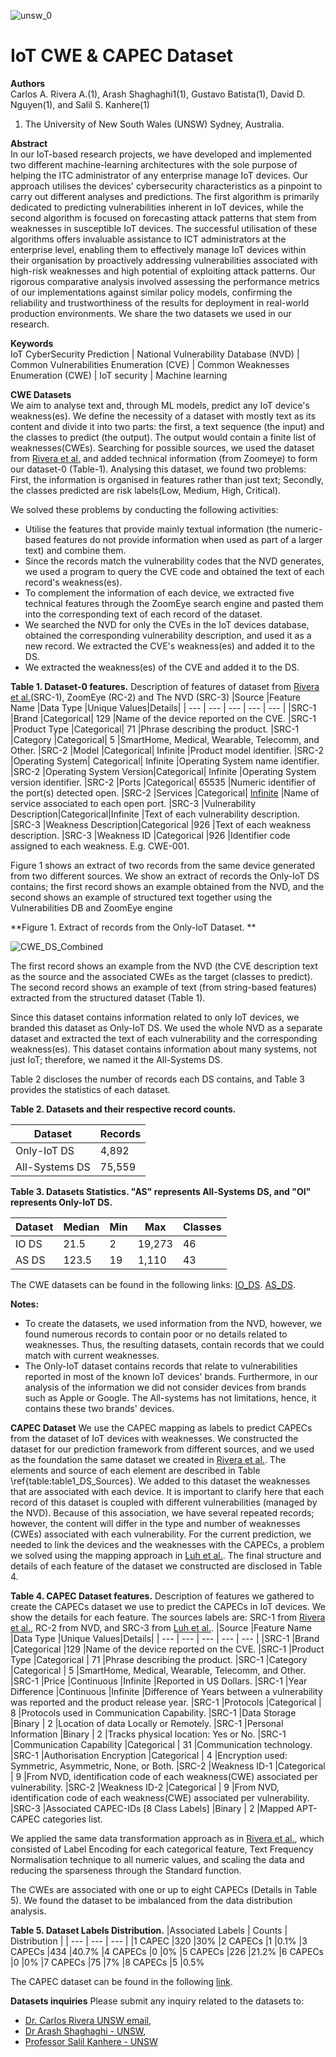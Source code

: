 ![unsw_0](https://user-images.githubusercontent.com/7439960/197022279-cfdf58ea-01ca-4c1e-854e-99776012a0bd.png) 
# IoT CWE & CAPEC Dataset


**Authors**  
  Carlos A. Rivera A.(1), Arash Shaghaghi1(1), Gustavo Batista(1), David D. Nguyen(1), and Salil S. Kanhere(1)  
   1. The University of New South Wales (UNSW) Sydney, Australia.  
  
  
**Abstract**  
In our IoT-based research projects, we have developed and implemented two different machine-learning architectures with the sole purpose of helping the ITC administrator of any enterprise manage IoT devices. Our approach utilises the devices' cybersecurity characteristics as a pinpoint to carry out different analyses and predictions. The first algorithm is primarily dedicated to predicting vulnerabilities inherent in IoT devices, while the second algorithm is focused on forecasting attack patterns that stem from weaknesses in susceptible IoT devices. The successful utilisation of these algorithms offers invaluable assistance to ICT administrators at the enterprise level, enabling them to effectively manage IoT devices within their organisation by proactively addressing vulnerabilities associated with high-risk weaknesses and high potential of exploiting attack patterns. Our rigorous comparative analysis involved assessing the performance metrics of our implementations against similar policy models, confirming the reliability and trustworthiness of the results for deployment in real-world production environments. We share the two datasets we used in our research.


**Keywords**  
IoT CyberSecurity Prediction | National Vulnerability Database (NVD) | Common Vulnerabilities Enumeration (CVE) | Common Weaknesses Enumeration (CWE) | IoT security | Machine learning


**CWE Datasets**  
We aim to analyse text and, through ML models, predict any IoT device's weakness(es). We define the necessity of a dataset with mostly text as its content and divide it into two parts: the first, a text sequence (the input) and the classes to predict (the output). The output would contain a finite list of weaknesses(CWEs). 
Searching for possible sources, we used the dataset from [Rivera et al.](https://doi.org/10.1007/978-3-030-94822-1\_7) and added technical information (from Zoomeye) to form our dataset-0 (Table-1). Analysing this dataset, we found two problems: First, the information is organised in features rather than just text; Secondly, the classes predicted are risk labels(Low, Medium, High, Critical). 

We solved these problems by conducting the following activities:
- Utilise the features that provide mainly textual information (the numeric-based features do not provide information when used as part of a larger text) and combine them. 
- Since the records match the vulnerability codes that the NVD generates, we used a program to query the CVE code and obtained the text of each record's weakness(es). 
- To complement the information of each device, we extracted five technical features through the ZoomEye search engine and pasted them into the corresponding text of each record of the dataset. 
- We searched the NVD for only the CVEs in the IoT devices database, obtained the corresponding vulnerability description, and used it as a new record. We extracted the CVE's weakness(es) and added it to the DS.
- We extracted the weakness(es) of the CVE and added it to the DS.



**Table 1. Dataset-0 features.**
Description of features of dataset from [Rivera et al.](https://doi.org/10.1007/978-3-030-94822-1\_7)(SRC-1), ZoomEye (RC-2) and The NVD (SRC-3)
|Source |Feature Name |Data Type |Unique Values|Details|
| --- | --- | --- | --- | --- |
|SRC-1  |Brand        |Categorical|            129     |Name of the device reported on the CVE.
|SRC-1  |Product Type |Categorical|             71     |Phrase describing the product.
|SRC-1  |Category     |Categorical|              5     |SmartHome, Medical, Wearable, Telecomm, and Other.
|SRC-2  |Model        |Categorical|            Infinite |Product model identifier.
|SRC-2  |Operating System|    Categorical|     Infinite |Operating System name identifier.
|SRC-2  |Operating System Version|Categorical| Infinite |Operating System version identifier.
|SRC-2  |Ports       |Categorical|             65535    |Numeric identifier of the port(s) detected open.
|SRC-2  |Services    |Categorical|             [Infinite](https://www.rfc-editor.org/rfc/rfc6335) |Name of service associated to each open port.
|SRC-3  |Vulnerability Description|Categorical|Infinite |Text of each vulnerability description.
|SRC-3  |Weakness Description|Categorical     |926       |Text of each weakness description.
|SRC-3  |Weakness ID   |Categorical           |926       |Identifier code assigned to each weakness. E.g. CWE-001. 



Figure 1 shows an extract of two records from the same device generated from two different sources. We show an extract of records the Only-IoT DS contains; the first record shows an example obtained
from the NVD, and the second shows an example of structured text together using the Vulnerabilities DB and ZoomEye engine

**Figure 1. Extract of records from the Only-IoT Dataset. **

![CWE_DS_Combined](https://user-images.githubusercontent.com/7439960/197088114-8f28bc4b-92f3-435a-a7be-819f75d2a1f2.png)


The first record shows an example from the NVD (the CVE description text as the source and the associated CWEs as the target (classes to predict). The second record shows an example of text (from string-based features) extracted from the structured dataset (Table 1).  

Since this dataset contains information related to only IoT devices, we branded this dataset as Only-IoT DS. We used the whole NVD as a separate dataset
and extracted the text of each vulnerability and the corresponding weakness(es). This dataset contains information about many systems, not just IoT; therefore, we named it
the All-Systems DS.

Table 2 discloses the number of records each DS contains, and Table 3 provides the statistics of each dataset.

**Table 2. Datasets and their respective record counts.**

|Dataset| Records | 
| --- | --- | 
|Only-IoT DS      |4,892        |
|All-Systems DS   |75,559        |


**Table 3. Datasets Statistics. "AS" represents All-Systems DS, and "OI" represents Only-IoT DS.**

|Dataset| Median | Min| Max | Classes|
| --- | --- | --- | --- | --- |
|IO DS |21.5    | 2| 19,273 | 46 |
|AS DS |123.5   |19|  1,110 | 43 |

The CWE datasets can be found in the following links:
[IO_DS](https://github.com/criveraalvarez/IoT_CWE-CAPEC_Dataset/blob/30968d67946d40da633b09028a8d204da4a365e9/Datasets/OI_V1.1_DS.csv).
[AS_DS](https://github.com/criveraalvarez/IoT_CWE-CAPEC_Dataset/blob/30968d67946d40da633b09028a8d204da4a365e9/Datasets/AS_V2.1_DS.csv).


**Notes:**

-	To create the datasets, we used information from the NVD, however, we found numerous records to contain poor or no details related to weaknesses. Thus, the resulting datasets, contain records that we could match with current weaknesses.  
-	The Only-IoT dataset contains records that relate to vulnerabilities reported in most of the known IoT devices' brands. Furthermore, in our analysis of the information we did not consider devices from brands such as Apple or Google. The All-systems has not limitations, hence, it contains these two brands' devices.



**CAPEC Dataset**
We use the CAPEC mapping as labels to predict CAPECs from the dataset of IoT devices with weaknesses. 
We constructed the dataset for our prediction framework from different sources, and we used as the foundation the same dataset we created in [Rivera et al.](https://doi.org/10.1007/978-3-030-94822-1\_7). The elements and source of each element are described in Table \ref{table:table1_DS_Sources}. We added to this dataset the weaknesses that are associated with each device. It is important to clarify here that each record of this dataset is coupled with different vulnerabilities (managed by the NVD). Because of this association, we have several repeated records; however, the content will differ in the type and number of weaknesses (CWEs) associated with each vulnerability. For the current prediction, we needed to link the devices and the weaknesses with the CAPECs, a problem we solved using the mapping approach in [Luh et al.](https://doi.org/10.1007/s11416-019-00342-x). The final structure and details of each feature of the dataset we constructed are disclosed in Table 4.


**Table 4. CAPEC Dataset features.**
Description of features we gathered to create the CAPECs dataset we use to predict the CAPECs in IoT devices. We show the details for each feature. The sources labels are: SRC-1 from [Rivera et al.](https://doi.org/10.1007/978-3-030-94822-1\_7), RC-2 from NVD, and SRC-3 from [Luh et al.](https://doi.org/10.1007/s11416-019-00342-x). 
|Source |Feature Name |Data Type |Unique Values|Details|
| --- | --- | --- | --- | --- |
|SRC-1 |Brand        |Categorical    |129      |Name of the device reported on the CVE.
|SRC-1 |Product Type |Categorical    | 71      |Phrase describing the product.
|SRC-1 |Category     |Categorical    |  5      |SmartHome, Medical, Wearable, Telecomm, and Other.
|SRC-1 |Price        |Continuous     |Infinite |Reported in US Dollars.
|SRC-1 |Year Difference |Continuous  |Infinite |Difference of Years between a vulnerability was reported and the product release year.
|SRC-1 |Protocols    |Categorical    |  8      |Protocols used in Communication Capability.
|SRC-1 |Data Storage |Binary         |  2      |Location of data Locally or Remotely.
|SRC-1 |Personal Information |Binary |  2      |Tracks physical location: Yes or No.
|SRC-1 |Communication Capability |Categorical  | 31 |Communication technology.
|SRC-1 |Authorisation Encryption |Categorical  |  4 |Encryption used: Symmetric, Asymmetric, None, or Both.
|SRC-2 |Weakness ID-1 |Categorical |  9        |From NVD, identification code of each weakness(CWE) associated per vulnerability.
|SRC-2 |Weakness ID-2 |Categorical |  9        |From NVD, identification code of each weakness(CWE) associated per vulnerability.
|SRC-3 |Associated CAPEC-IDs [8 Class Labels] |Binary |  2  |Mapped APT-CAPEC categories list.


We applied the same data transformation approach as in [Rivera et al.](https://doi.org/10.1007/978-3-030-94822-1\_7), which consisted of Label Encoding for each categorical feature, Text Frequency Normalisation technique to all numeric values, and scaling the data and reducing the sparseness through the Standard function.

The CWEs are associated with one or up to eight CAPECs (Details in Table 5). We found the dataset to be imbalanced from the data distribution analysis.

**Table 5. Dataset Labels Distribution.**
|Associated Labels | Counts  | Distribution |
| --- | --- | --- |
|1 CAPEC  |320      |30%
|2 CAPECs |1        |0.1%
|3 CAPECs |434      |40.7%
|4 CAPECs |0        |0%
|5 CAPECs |226      |21.2%
|6 CAPECs |0        |0%
|7 CAPECs |75       |7%
|8 CAPECs |5        |0.5%

The CAPEC dataset can be found in the following [link](https://github.com/criveraalvarez/IoT_CWE-CAPEC_Dataset/blob/b6bbe4e3103faa70c610eda947a29cba90cad13c/Datasets/DS_V575.5.csv).

**Datasets inquiries**
Please submit any inquiry related to the datasets to:
- [Dr. Carlos Rivera UNSW email](mailto:c.rivera_alvarez@unswalumni.com),
- [Dr Arash Shaghaghi - UNSW](mailto:a.shaghaghi@unsw.edu.au), 
- [Professor Salil Kanhere - UNSW](mailto:salil.kanhere@unsw.edu.au)
